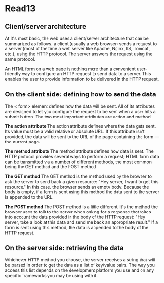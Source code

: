 # Read13

## Client/server architecture

At it's most basic, the web uses a client/server architecture that can be summarized as follows. a client (usually a web browser) sends a request to a server (most of the time a web server like Apache, Nginx, IIS, Tomcat, etc.), using the HTTP protocol. The server answers the request using the same protocol.

An HTML form on a web page is nothing more than a convenient user-friendly way to configure an HTTP request to send data to a server. This enables the user to provide information to be delivered in the HTTP request.

## On the client side: defining how to send the data

The < form> element defines how the data will be sent. All of its attributes are designed to let you configure the request to be sent when a user hits a submit button. The two most important attributes are action and method.

**The action attribute**
The action attribute defines where the data gets sent. Its value must be a valid relative or absolute URL. If this attribute isn't provided, the data will be sent to the URL of the page containing the form — the current page.

**The method attribute**
The method attribute defines how data is sent. The HTTP protocol provides several ways to perform a request; HTML form data can be transmitted via a number of different methods, the most common being the GET method and the POST method

**The GET method**
The GET method is the method used by the browser to ask the server to send back a given resource: "Hey server, I want to get this resource." In this case, the browser sends an empty body. Because the body is empty, if a form is sent using this method the data sent to the server is appended to the URL.

**The POST method**
The POST method is a little different. It's the method the browser uses to talk to the server when asking for a response that takes into account the data provided in the body of the HTTP request: "Hey server, take a look at this data and send me back an appropriate result." If a form is sent using this method, the data is appended to the body of the HTTP request.

## On the server side: retrieving the data

Whichever HTTP method you choose, the server receives a string that will be parsed in order to get the data as a list of key/value pairs. The way you access this list depends on the development platform you use and on any specific frameworks you may be using with it.